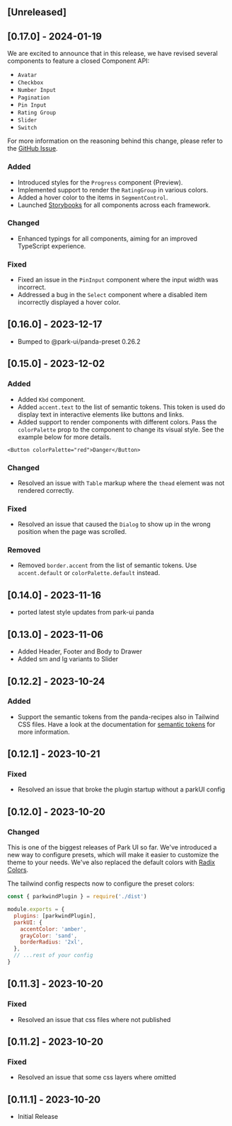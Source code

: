 ## [Unreleased]

## [0.17.0] - 2024-01-19

We are excited to announce that in this release, we have revised several components to feature a closed Component API:

- `Avatar`
- `Checkbox`
- `Number Input`
- `Pagination`
- `Pin Input`
- `Rating Group`
- `Slider`
- `Switch`

For more information on the reasoning behind this change, please refer to the
[GitHub Issue](https://github.com/cschroeter/park-ui/issues/144).

### Added

- Introduced styles for the `Progress` component (Preview).
- Implemented support to render the `RatingGroup` in various colors.
- Added a hover color to the items in `SegmentControl`.
- Launched [Storybooks](https://github.com/cschroeter/park-ui/tree/main/components) for all components across each
  framework.

### Changed

- Enhanced typings for all components, aiming for an improved TypeScript experience.

### Fixed

- Fixed an issue in the `PinInput` component where the input width was incorrect.
- Addressed a bug in the `Select` component where a disabled item incorrectly displayed a hover color.

## [0.16.0] - 2023-12-17

- Bumped to @park-ui/panda-preset 0.26.2

## [0.15.0] - 2023-12-02

### Added

- Added `Kbd` component.
- Added `accent.text` to the list of semantic tokens. This token is used do display text in interactive elements like
  buttons and links.
- Added support to render components with different colors. Pass the `colorPalette` prop to the component to change its
  visual style. See the example below for more details.

```tsx
<Button colorPalette="red">Danger</Button>
```

### Changed

- Resolved an issue with `Table` markup where the `thead` element was not rendered correctly.

### Fixed

- Resolved an issue that caused the `Dialog` to show up in the wrong position when the page was scrolled.

### Removed

- Removed `border.accent` from the list of semantic tokens. Use `accent.default` or `colorPalette.default` instead.

## [0.14.0] - 2023-11-16

- ported latest style updates from park-ui panda

## [0.13.0] - 2023-11-06

- Added Header, Footer and Body to Drawer
- Added sm and lg variants to Slider

## [0.12.2] - 2023-10-24

### Added

- Support the semantic tokens from the panda-recipes also in Tailwind CSS files. Have a look at the documentation for [semantic tokens](https://park-ui.com/docs/tailwind/overview/semantic-tokens) for more information.

## [0.12.1] - 2023-10-21

### Fixed

- Resolved an issue that broke the plugin startup without a parkUI config

## [0.12.0] - 2023-10-20

### Changed

This is one of the biggest releases of Park UI so far. We've introduced a new way to configure presets, which will make
it easier to customize the theme to your needs. We've also replaced the default colors with
[Radix Colors](https://www.radix-ui.com/colors).

The tailwind config respects now to configure the preset colors:

```js
const { parkwindPlugin } = require('./dist')

module.exports = {
  plugins: [parkwindPlugin],
  parkUI: {
    accentColor: 'amber',
    grayColor: 'sand',
    borderRadius: '2xl',
  },
  // ...rest of your config
}
```

## [0.11.3] - 2023-10-20

### Fixed

- Resolved an issue that css files where not published

## [0.11.2] - 2023-10-20

### Fixed

- Resolved an issue that some css layers where omitted

## [0.11.1] - 2023-10-20

- Initial Release
